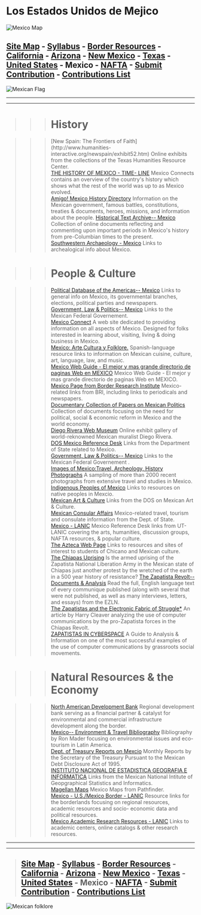 # Los Estados Unidos de Mejico

![Mexico Map](../Images/mexdistclr.gif)

[Site Map](../default.html) \- [Syllabus](../syllabus.html) \- [Border
Resources](../resources.html) \- [California](california.html) \-
[Arizona](arizona.html) \- [New Mexico](newmexico.html) \- [Texas](texas.html)
\- [United States](unitedstates.html) \- Mexico - [NAFTA](nafta.html) \-
[Submit Contribution](../Addlink/submit.html) \- [Contributions
List](../Addlink/contributions.html)  
---  
  
![Mexican Flag](../Images/mexflag.gif)

* * *

* * *

> > > # History

>>>

>>> [New Spain: The Frontiers of Faith](http://www.humanities-
interactive.org/newspain/exhibit52.htm)     Online exhibits from the
collections of the Texas Humanities Resource Center.  
>  [THE HISTORY OF MEXICO - TIME-
LINE](http://www.mexconnect.com/mex_/history.html)     Mexico Connects
contains an overview of the country's history which shows what the rest of the
world was up to as Mexico evolved.  
>  [Amigo! Mexico History Directory](http://www.mexonline.com/history.htm)
Information on the Mexican government, famous battles, constitutions, treaties
& documents, heroes, missions, and information about the people.
[Historical Text Archive--
Mexico](http://www.msstate.edu/Archives/History/Latin_America/Mexico/mexico.html)
Collection of online documents reflecting and commenting upon important
periods in Mexico's history from pre-Columbian times to the present.  
>  [Southwestern Archaeology -
Mexico](http://seamonkey.ed.asu.edu/swa/mex.html)     Links to archealogical
info about Mexico.  
>

>>>

>>> # People & Culture

>>>

>>> [Political Database of the Americas--
Mexico](http://www.georgetown.edu/LatAmerPolitical/Countries/mexico.html)
Links to general info on Mexico, its governmental branches, elections,
political parties and newspapers.  
>  [Government, Law & Politics--
Mexico](http://www.state.gov/www/regions/ara/MexGov.html)     Links to the
Mexican Federal Governement.  
>  [Mexico Connect](http://www.mexconnect.com/index.html)     A web site
dedicated to providing information on all aspects of Mexico. Designed for
folks interested in learning about, visiting, living & doing business in
Mexico.  
>  [Mexico: Arte,Cultura y Folklore.](http://www.udg.mx/cultfolk/mexico.html)
Spanish-language resource links to information on Mexican cuisine, culture,
art, language, law, and music.  
>  [Mexico Web Guide - El mejor y mas grande directorio de paginas Web en
MEXICO](http://mexico.web.com.mx/)     Mexico Web Guide - El mejor y mas
grande directorio de paginas Web en MEXICO.  
>  [Mexico Page from Border Research
Institute](http://www.nmsu.edu/~bri/mexico.html)     Mexico-related links from
BRI, including links to periodicals and newspapers.  
>  [Documentary Collection of Papers on Mexican
Politics](http://daisy.uwaterloo.ca/~alopez-o/polind.html)     Collection of
documents focusing on the need for political, social & economic reform in
Mexico and the world economy.  
>  [Diego Rivera Web Museum](http://www.diegorivera.com/diego_home_eng.html)
Online exhibit gallery of world-reknowned Mexican muralist Diego Rivera.  
>  [DOS Mexico Reference
Desk](http://www.state.gov/www/regions/ara/MexRef.html)     Links from the
Department of State related to Mexico.  
>  [Government, Law & Politics--
Mexico](http://www.state.gov/www/regions/ara/MexGov.html)     Links to the
Mexican Federal Governement .  
>  [Images of Mexico:Travel, Archeology, History
Photographs](http://www.dallas.net/~lalo/home.html)     A sampling of more
than 2000 recent photographs from extensive travel and studies in Mexico.
[Indigenous Peoples of Mexico](http://www.indians.org/welker/mex_main.htm)
Links to resources on native peoples in Mexcio.  
>  [Mexican Art & Culture](http://www.state.gov/www/regions/ara/MexArt.html)
Links from the DOS on Mexican Art & Culture.  
>  [Mexican Consular
Affairs](http://www.state.gov/www/regions/ara/MexTrav.html)     Mexico-related
travel, tourism and consulate information from the Dept. of State.  
>  [Mexico - LANIC](http://www.lanic.utexas.edu/la/mexico/)     Mexico
Reference Desk links from UT-LANIC covering the arts, humanities, discussion
groups, NAFTA resources, & popular culture.  
>  [The Azteca Web Page](http://www.azteca.net/aztec/)     Links to resources
and sites of interest to students of Chicano and Mexican culture.  
>  [The Chiapas
Uprising](gopher://mundo.eco.utexas.edu:70/00/fac/hmcleave/Cleaver%20Papers/The%20Chiapas%20Uprising%20Feb94)
Is the armed uprising of the Zapatista National Liberation Army in the Mexican
state of Chiapas just another protest by the wretched of the earth in a 500
year history of resistance?       [The Zapatista Revolt--Documents &
Analysis](gopher://lanic.utexas.edu:70/11/la/Mexico/Zapatistas/)     Read the
full, English language text of every communique published (along with several
that were not published, as well as many interviews, letters, and essays) from
the EZLN.  
>  [The Zapatistas and the Electronic Fabric of
Struggle*](http://www.eco.utexas.edu/Homepages/Faculty/Cleaver/zaps.html)
An article by Harry Cleaver analyzing the use of computer communications by
the pro-Zapatista forces in the Chiapas Revolt.  
>  [ZAPATISTAS IN
CYBERSPACE](http://www.eco.utexas.edu/Homepages/Faculty/Cleaver/zapsincyber.html)
A Guide to Analysis & Information on one of the most successful examples of
the use of computer communications by grassroots social movements.  
>

>>>

>>> # Natural Resources & the Economy

>>>

>>> [North American Development
Bank](http://www.quicklink.com/mexico/nadbank/ning1.htm)     Regional
development bank serving as a financial partner & catalyst for environmental
and commercial infrastructure development along the border.  
>  [Mexico-- Environment & Travel
Bibliography](http://www.txinfinet.com/mader/ecotravel/reviews/99mexbib.html)
Bibliography by Ron Mader focusing on environmental issues and eco-tourism in
Latin America.  
>  [Dept. of Treasury Reports on
Mexcio](http://www.ustreas.gov/treasury/mexico/toc.html)     Monthly Reports
by the Secretary of the Treasury Pursuant to the Mexican Debt Disclosure Act
of 1995.  
>  [INSTITUTO NACIONAL DE ESTADISTICA GEOGRAFIA E
INFORMATICA](http://ags.inegi.gob.mx/)     Links from the Mexican National
Intitute of Geopgraphical Statistics and Informatics.  
>  [Magellan
Maps](http://pathfinder.com/@@NNDQSQcAZquJcwCB/travel/maps/mexicoindex.html)
Mexico Maps from Pathfinder.  
>  [Mexico - U.S./Mexico Border -
LANIC](http://www.lanic.utexas.edu/la/Mexico/usmex/)     Resource links for
the borderlands focusing on regional resources, academic resources and socio-
economic data and political resources.  
>  [Mexico Academic Research Resources -
LANIC](http://www.lanic.utexas.edu/la/mexico/academic.html)     Links to
academic centers, online catalogs & other research resources.

* * *

* * *

> [Site Map](../default.html) \- [Syllabus](../syllabus.html) \- [Border
Resources](../resources.html) \- [California](california.html) \-
[Arizona](arizona.html) \- [New Mexico](newmexico.html) \- [Texas](texas.html)
\- [United States](unitedstates.html) \- Mexico - [NAFTA](nafta.html) \-
[Submit Contribution](../Addlink/submit.html) \- [Contributions
List](../Addlink/contributions.html)  
> ---  
  
![Mexican folklore](../Images/Yucatan.gif)


